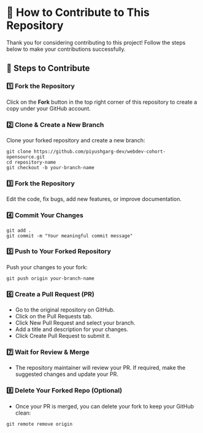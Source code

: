 # 🚀 How to Contribute to This Repository  

Thank you for considering contributing to this project! Follow the steps below to make your contributions successfully.  

## 📌 Steps to Contribute  

### **1️⃣ Fork the Repository**  
Click on the **Fork** button in the top right corner of this repository to create a copy under your GitHub account.  

### **2️⃣ Clone & Create a New Branch**  
Clone your forked repository and create a new branch:  
```
git clone https://github.com/piyushgarg-dev/webdev-cohort-opensource.git
cd repository-name
git checkout -b your-branch-name
```

### **3️⃣ Fork the Repository** 
Edit the code, fix bugs, add new features, or improve documentation.

### **4️⃣ Commit Your Changes**
```
git add .
git commit -m "Your meaningful commit message"
```

### **5️⃣ Push to Your Forked Repository**
Push your changes to your fork:
```
git push origin your-branch-name
```

### **6️⃣ Create a Pull Request (PR)**
- Go to the original repository on GitHub.
- Click on the Pull Requests tab.
- Click New Pull Request and select your branch.
- Add a title and description for your changes.
- Click Create Pull Request to submit it.

### **7️⃣ Wait for Review & Merge**
- The repository maintainer will review your PR. If required, make the suggested changes and update your PR.

### **8️⃣ Delete Your Forked Repo (Optional)**
- Once your PR is merged, you can delete your fork to keep your GitHub clean:
```
git remote remove origin
```
